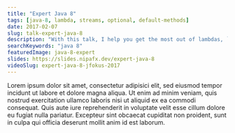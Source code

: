 ```yaml
---
title: "Expert Java 8"
tags: [java-8, lambda, streams, optional, default-methods]
date: 2017-02-07
slug: talk-expert-java-8
description: "With this talk, I help you get the most out of lambdas, `Stream`s, `Optional`s, and default methods, helping you master Java 8's core features"
searchKeywords: "java 8"
featuredImage: java-8-expert
slides: https://slides.nipafx.dev/expert-java-8
videoSlug: expert-java-8-jfokus-2017
---
```


Lorem ipsum dolor sit amet, consectetur adipisici elit, sed eiusmod tempor incidunt ut labore et dolore magna aliqua.
Ut enim ad minim veniam, quis nostrud exercitation ullamco laboris nisi ut aliquid ex ea commodi consequat.
Quis aute iure reprehenderit in voluptate velit esse cillum dolore eu fugiat nulla pariatur.
Excepteur sint obcaecat cupiditat non proident, sunt in culpa qui officia deserunt mollit anim id est laborum.